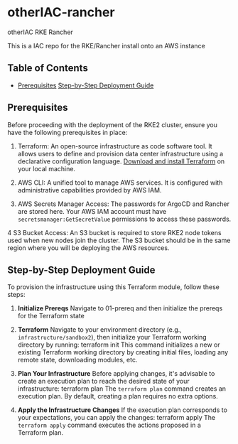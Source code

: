 # otherIAC-rancher
otherIAC RKE Rancher 

This is a IAC repo for the RKE/Rancher install onto an AWS instance

## Table of Contents

- [Prerequisites](#prerequisites)
  [Step-by-Step Deployment Guide](#step-by-step-deployment-guide)

## Prerequisites
Before proceeding with the deployment of the RKE2 cluster, ensure you have the following prerequisites in place:

1. Terraform: An open-source infrastructure as code software tool. It allows users to define and provision data center infrastructure using a declarative configuration language. [Download and install Terraform](https://www.terraform.io/downloads.html) on your local machine.

2. AWS CLI: A unified tool to manage AWS services. It is configured with administrative capabilities provided by AWS IAM.

3. AWS Secrets Manager Access: The passwords for ArgoCD and Rancher are stored here. Your AWS IAM account must have `secretsmanager:GetSecretValue` permissions to access these passwords.

4  S3 Bucket Access: An S3 bucket is required to store RKE2 node tokens used when new nodes join the cluster. The S3 bucket should be in the same region where you will be deploying the AWS resources.

## Step-by-Step Deployment Guide

To provision the infrastructure using this Terraform module, follow these steps:

1. **Initialize Prereqs**
Navigate to 01-prereq and then initialize the prereqs for the Terraform state

2. **Terraform**
Navigate to your environment directory (e.g., `infrastructure/sandbox2`), then initialize your Terraform working directory by running: terraform init
This command initializes a new or existing Terraform working directory by creating initial files, loading any remote state, downloading modules, etc.

3. **Plan Your Infrastructure**
Before applying changes, it's advisable to create an execution plan to reach the desired state of your infrastructure: terraform plan
The `terraform plan` command creates an execution plan. By default, creating a plan requires no extra options.

4. **Apply the Infrastructure Changes**
If the execution plan corresponds to your expectations, you can apply the changes: terraform apply
The `terraform apply` command executes the actions proposed in a Terraform plan.